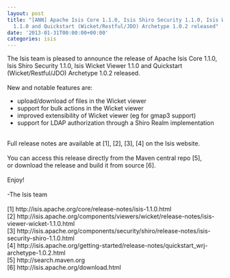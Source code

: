 ```yaml
---
layout: post
title: "[ANN] Apache Isis Core 1.1.0, Isis Shiro Security 1.1.0, Isis Wicket Viewer
  1.1.0 and Quickstart (Wicket/Restful/JDO) Archetype 1.0.2 released"
date: '2013-01-31T00:00:00+00:00'
categories: isis
---
```

<div>The Isis team is pleased to announce the release of Apache Isis Core 1.1.0, Isis Shiro Security 1.1.0, Isis Wicket Viewer 1.1.0 and Quickstart (Wicket/Restful/JDO) Archetype 1.0.2 released.</div>
  <div><br /></div>
  <div>New and notable features are:</div>
  <div>
    <ul>
      <li>upload/download of files in the Wicket viewer</li>
      <li>support for bulk actions in the Wicket viewer</li>
      <li>improved extensibility of Wicket viewer (eg for gmap3 support)</li>
      <li>support for LDAP authorization through a Shiro Realm implementation</li>
    </ul>
  </div>
  <div><br /></div>
  <div>Full release notes are available at [1], [2], [3], [4] on the Isis website.</div>
  <div><br /></div>
  <div>You can access this release directly from the Maven central repo [5],&nbsp;</div>
  <div>or download the release and build it from source [6].</div>
  <div><br /></div>
  <div>Enjoy!</div>
  <div><br /></div>
  <div>-The Isis team</div>
  <div><br /></div>
  <div>[1] http://isis.apache.org/core/release-notes/isis-1.1.0.html</div>
  <div>[2] http://isis.apache.org/components/viewers/wicket/release-notes/isis-viewer-wicket-1.1.0.html</div>
  <div>[3] http://isis.apache.org/components/security/shiro/release-notes/isis-security-shiro-1.1.0.html</div>
  <div>[4] http://isis.apache.org/getting-started/release-notes/quickstart_wrj-archetype-1.0.2.html</div>
  <div>[5] http://search.maven.org</div>
  <div>[6] http://isis.apache.org/download.html</div>
